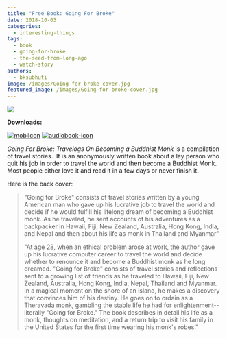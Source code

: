 ```yaml
---
title: "Free Book: Going For Broke"
date: 2018-10-03
categories: 
  - interesting-things
tags: 
  - book
  - going-for-broke
  - the-seed-from-long-ago
  - watch-story
authors: 
  - bksubhuti
image: /images/Going-for-broke-cover.jpg
featured_image: /images/Going-for-broke-cover.jpg
---
```


[![](/images/Going-for-broke-cover-198x300.jpg)](https://americanmonk.org/wp-content/uploads/2018/10/Going-for-broke-cover.jpg)

**Downloads:**

[![mobiIcon](/images/pdficon.jpeg)](assets/going-for-broke-travelogs-on-becoming-a-buddhist-monk.pdf) [![audiobook-icon](/images/audiobook-icon.png)](https://archive.org/details/17GoingForBrokeTravelogsOnBecomingABuddhistMonk) 

_Going For Broke: Travelogs On Becoming a Buddhist Monk_ is a compilation of travel stories.  It is an anonymously written book about a lay person who quit his job in order to travel the world and then become a Buddhist Monk.  Most people either love it and read it in a few days or never finish it.

Here is the back cover:

> "Going for Broke" consists of travel stories written by a young American man who gave up his lucrative job to travel the world and decide if he would fulfill his lifelong dream of becoming a Buddhist monk. As he traveled, he sent accounts of his adventures as a backpacker in Hawaii, Fiji, New Zealand, Australia, Hong Kong, India, and Nepal and then about his life as monk in Thailand and Myanmar"
> 
> "At age 28, when an ethical problem arose at work, the author gave up his lucrative computer career to travel the world and decide whether to renounce it and become a Buddhist monk as he long dreamed. "Going for Broke" consists of travel stories and reflections sent to a growing list of friends as he traveled to Hawaii, Fiji, New Zealand, Australia, Hong Kong, India, Nepal, Thailand and Myanmar. In a magical moment on the shore of an island, he makes a discovery that convinces him of his destiny. He goes on to ordain as a Theravada monk, gambling the stable life he had for enlightenment-- literally "Going for Broke." The book describes in detail his life as a monk, thoughts on meditation, and a return trip to visit his family in the United States for the first time wearing his monk's robes."